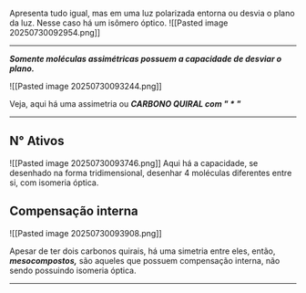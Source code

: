 Apresenta tudo igual, mas em uma luz polarizada entorna ou desvia o plano da luz. Nesse caso há um isômero óptico.
![[Pasted image 20250730092954.png]]

---

***Somente moléculas assimétricas possuem a capacidade de desviar o plano.***

![[Pasted image 20250730093244.png]]

Veja, aqui há uma assimetria ou ***CARBONO QUIRAL com " * "***

---
## N° Ativos

![[Pasted image 20250730093746.png]]
Aqui há a capacidade, se desenhado na forma tridimensional, desenhar 4 moléculas diferentes entre si, com isomeria óptica.

## Compensação interna

![[Pasted image 20250730093908.png]]

Apesar de ter dois carbonos quirais, há uma simetria entre eles, então, ***mesocompostos,*** são aqueles que possuem compensação interna, não sendo possuindo isomeria óptica. 

---
